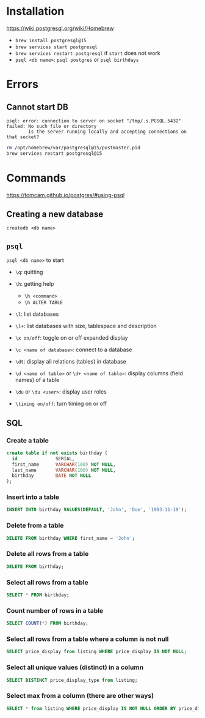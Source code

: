 # Installation

https://wiki.postgresql.org/wiki/Homebrew

- `brew install postgresql@15`
- `brew services start postgresql`
- `brew services restart postgresql` if `start` does not work
- `psql <db name>`: `psql postgres` or `psql birthdays`

# Errors

## Cannot start DB

```
psql: error: connection to server on socket "/tmp/.s.PGSQL.5432" failed: No such file or directory
        Is the server running locally and accepting connections on that socket?
```
```bash
rm /opt/homebrew/var/postgresql@15/postmaster.pid
brew services restart postgresql@15
```

# Commands

https://tomcam.github.io/postgres/#using-psql

## Creating a new database

`createdb <db name>`

## `psql`

`psql <db name>` to start

- `\q`: quitting
- `\h`: getting help
  - `\h <command>`
  - `\h ALTER TABLE`

- `\l`: list databases
- `\l+`: list databases with size, tablespace and description
- `\x on/off`: toggle on or off expanded display
- `\c <name of database>`: connect to a database
- `\dt`: display all relations (tables) in database
- `\d <name of table>` or `\d+ <name of table>`: display columns (field names) of a table
- `\du` or `\du <user>`: display user roles
- `\timing on/off`: turn timing on or off

## SQL

### Create a table

```SQL
create table if not exists birthday (
  id              SERIAL,
  first_name      VARCHAR(100) NOT NULL, 
  last_name       VARCHAR(100) NOT NULL,
  birthday        DATE NOT NULL
);
```

### Insert into a table

```SQL
INSERT INTO birthday VALUES(DEFAULT, 'John', 'Doe', '1993-11-19');
```

### Delete from a table

```SQL
DELETE FROM birthday WHERE first_name = 'John';
```

### Delete all rows from a table

```SQL
DELETE FROM birthday;
```

### Select all rows from a table

```SQL
SELECT * FROM birthday;
```

### Count number of rows in a table

```SQL
SELECT COUNT(*) FROM birthday;
```

### Select all rows from a table where a column is not null

```SQL
SELECT price_display from listing WHERE price_display IS NOT NULL;
```

### Select all unique values (distinct) in a column

```SQL
SELECT DISTINCT price_display_type from listing;
```

### Select max from a column (there are other ways)

```SQL
SELECT * from listing WHERE price_display IS NOT NULL ORDER BY price_display DESC LIMIT 1;
```

